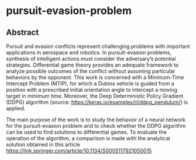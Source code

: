 # pursuit-evasion-problem

## Abstract
Pursuit and evasion conflicts represent challenging problems with important applications in aerospace and robotics. In pursuit-evasion problems, synthesis of intelligent actions must consider the adversary’s potential strategies. Differential game theory provides an adequate framework to analyze possible outcomes of the conflict without assuming particular behaviors by the opponent. This work is concerned with a Minimum-Time Intercept Problem (MTIP), for which a Dubins vehicle is guided from a position with a prescribed initial orientation angle to intercept a moving target in minimum time. Moreover, the Deep Deterministic Policy Gradient (DDPG) algorithm  (source: https://keras.io/examples/rl/ddpg_pendulum/) is applied. 

The main purpose of the work is to study the behavior of a neural network for the pursuit-evasion problem and to check whether the DDPG algorithm can be used to find solutions to differential games. To evaluate the operation of the algorithm, a comparison is made with the analytical solution obtained in this article https://link.springer.com/article/10.1134/S0005117921050015
